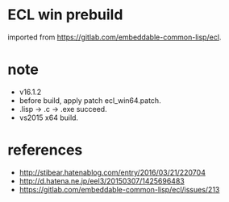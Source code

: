 # ECL win prebuild

imported from https://gitlab.com/embeddable-common-lisp/ecl.

# note

* v16.1.2
* before build, apply patch ecl_win64.patch.
* .lisp -> .c -> .exe succeed.
* vs2015 x64 build.

# references

* http://stibear.hatenablog.com/entry/2016/03/21/220704
* http://d.hatena.ne.jp/eel3/20150307/1425696483
* https://gitlab.com/embeddable-common-lisp/ecl/issues/213
